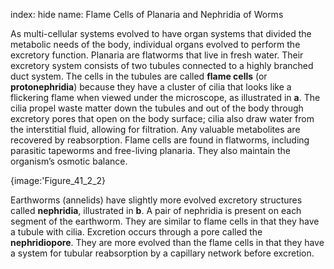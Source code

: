 index: hide
name: Flame Cells of Planaria and Nephridia of Worms

As multi-cellular systems evolved to have organ systems that divided the metabolic needs of the body, individual organs evolved to perform the excretory function. Planaria are flatworms that live in fresh water. Their excretory system consists of two tubules connected to a highly branched duct system. The cells in the tubules are called  **flame cells** (or  **protonephridia**) because they have a cluster of cilia that looks like a flickering flame when viewed under the microscope, as illustrated in  **a**. The cilia propel waste matter down the tubules and out of the body through excretory pores that open on the body surface; cilia also draw water from the interstitial fluid, allowing for filtration. Any valuable metabolites are recovered by reabsorption. Flame cells are found in flatworms, including parasitic tapeworms and free-living planaria. They also maintain the organism’s osmotic balance.


{image:'Figure_41_2_2}
        

Earthworms (annelids) have slightly more evolved excretory structures called  **nephridia**, illustrated in  **b**. A pair of nephridia is present on each segment of the earthworm. They are similar to flame cells in that they have a tubule with cilia. Excretion occurs through a pore called the  **nephridiopore**. They are more evolved than the flame cells in that they have a system for tubular reabsorption by a capillary network before excretion.

